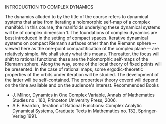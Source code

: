 ---
---
INTRODUCTION TO COMPLEX DYNAMICS

The dynamics alluded to by the title of the course refers to dynamical systems
that arise from iterating a holomorphic self-map of a complex manifold. In this
course, the manifolds underlying these dynamical systems will be of complex
dimension 1. The foundations of complex dynamics are best introduced in the
setting of compact spaces. Iterative dynamical systems on compact Riemann
surfaces other than the Riemann sphere -- viewed here as the one-point
compactification of the complex plane -- are relatively simple. We shall study
what this means. Thereafter, the focus will shift to rational functions: these
are the holomorphic self-maps of the Riemann sphere. Along the way, some of the
local theory of fixed points will be presented. In the case of rational maps,
some ergodic-theoretic properties of the orbits under iteration will be
studied. The development of the latter will be self-contained. The properties/
theory coverd will depend on the time available and on the audience's interest.
Recommended Books

* J. Milnor, Dynamics in One Complex Variable, Annals of Mathematics Studies no
  . 160, Princeton University Press, 2006.
* A.F. Beardon, Iteration of Rational Functions: Complex Analytic Dynamical
  Systems, Graduate Texts in Mathematics no. 132, Springer-Verlag 1991.

